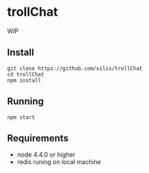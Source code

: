 # trollChat

WIP

## Install

```
git clone https://github.com/xilix/trollChat
cd trollChat
npm install
```

## Running

```
npm start
```

## Requirements

* node 4.4.0 or higher
* redis runing on local machine
